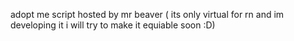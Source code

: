 adopt me script hosted by mr beaver ( its only virtual for rn and im developing it i will try to make it equiable soon :D)
